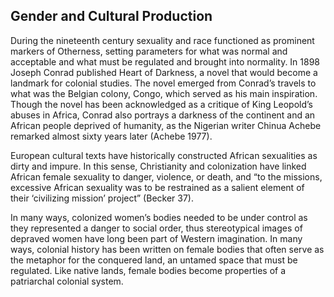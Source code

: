 

## Gender and Cultural Production

During the nineteenth century sexuality and race functioned as prominent markers
of Otherness, setting parameters for what was normal and acceptable and what must be
regulated and brought into normality. In 1898 Joseph Conrad published Heart of
Darkness, a novel that would become a landmark for colonial studies. The novel emerged
from Conrad’s travels to what was the Belgian colony, Congo, which served as his main
inspiration. Though the novel has been acknowledged as a critique of King Leopold’s
abuses in Africa, Conrad also portrays a darkness of the continent and an African people
deprived of humanity, as the Nigerian writer Chinua Achebe remarked almost sixty years
later (Achebe 1977).


European cultural texts have historically constructed African sexualities as dirty
and impure. In this sense, Christianity and colonization have linked African female
sexuality to danger, violence, or death, and “to the missions, excessive African sexuality
was to be restrained as a salient element of their ‘civilizing mission’ project” (Becker 37).


In many ways, colonized women’s bodies needed to be under control as they represented
a danger to social order, thus stereotypical images of depraved women have long been
part of Western imagination. In many ways, colonial history has been written on female
bodies that often serve as the metaphor for the conquered land, an untamed space that
must be regulated. Like native lands, female bodies become properties of a patriarchal
colonial system.
